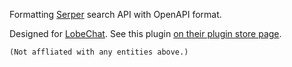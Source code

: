 Formatting [Serper](https://serper.dev/) search API with OpenAPI format. 

Designed for [LobeChat](https://github.com/lobehub/lobe-chat). 
See this plugin [on their plugin store page](https://lobechat.com/discover/plugin/search-engine-serper).

`(Not affliated with any entities above.)`
